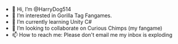 - 👋 Hi, I’m @HarryDog514
- 👀 I’m interested in Gorilla Tag Fangames.
- 🌱 I’m currently learning Unity C#
- 💞️ I’m looking to collaborate on Curious Chimps (my fangame)
- 📫 How to reach me: Please don't email me my inbox is exploding

<!---
HarryDog514/HarryDog514 is a ✨ special ✨ repository because its `README.md` (this file) appears on your GitHub profile.
You can click the Preview link to take a look at your changes.
--->
